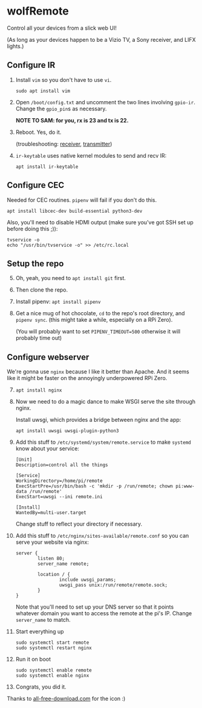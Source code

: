 # wolfRemote

Control all your devices from a slick web UI!

(As long as your devices happen to be a Vizio TV, a Sony receiver, and LIFX lights.)

## Configure IR

1. Install `vim` so you don't have to use `vi`.

    ```sudo apt install vim```

2. Open `/boot/config.txt` and uncomment the two lines involving `gpio-ir`. Change the `gpio_pin`s as necessary. 
    
    **NOTE TO SAM: for you, rx is 23 and tx is 22.** 

3. Reboot. Yes, do it.

   (troubleshooting: [receiver](https://blog.gordonturner.com/2020/05/31/raspberry-pi-ir-receiver/), [transmitter](https://blog.gordonturner.com/2020/06/10/raspberry-pi-ir-transmitter/))

4. `ir-keytable` uses native kernel modules to send and recv IR:

    `apt install ir-keytable` 

## Configure CEC 

Needed for CEC routines. `pipenv` will fail if you don't do this.

`apt install libcec-dev build-essential python3-dev`

Also, you'll need to disable HDMI output (make sure you've got SSH set up before doing this ;)):

```
tvservice -o
echo "/usr/bin/tvservice -o" >> /etc/rc.local
```

## Setup the repo

5. Oh, yeah, you need to `apt install git` first.

6. Then clone the repo.

7. Install pipenv: `apt install pipenv`

8. Get a nice mug of hot chocolate, `cd` to the repo's root directory, and `pipenv sync`.
   (this might take a while, especially on a RPi Zero).

   (You will probably want to set `PIPENV_TIMEOUT=500` otherwise it will probably time out)

## Configure webserver

We're gonna use `nginx` because I like it better than Apache. And it seems like it might be faster on the annoyingly underpowered RPi Zero.

7. `apt install nginx`

8.  Now we need to do a magic dance to make WSGI serve the site through nginx.

    Install uwsgi, which provides a bridge between nginx and the app:

    `apt install uwsgi uwsgi-plugin-python3`

9. Add this stuff to `/etc/systemd/system/remote.service` to make `systemd` know about your service:
    
    ```
    [Unit]
    Description=control all the things
    
    [Service]
    WorkingDirectory=/home/pi/remote
    ExecStartPre=/usr/bin/bash -c 'mkdir -p /run/remote; chown pi:www-data /run/remote'
    ExecStart=uwsgi --ini remote.ini
    
    [Install]
    WantedBy=multi-user.target
    ```

    Change stuff to reflect your directory if necessary.

10. Add this stuff to `/etc/nginx/sites-available/remote.conf` so you can serve your website via nginx:

    ```
    server {
            listen 80;
            server_name remote;
    
            location / {
                    include uwsgi_params;
                    uwsgi_pass unix:/run/remote/remote.sock;
            }
    }
    ```

    Note that you'll need to set up your DNS server so that it points whatever domain you want to access the remote at the pi's IP. Change `server_name` to match.

11. Start everything up

    ```
    sudo systemctl start remote
    sudo systemctl restart nginx
    ```

12. Run it on boot

    ```
    sudo systemctl enable remote
    sudo systemctl enable nginx
    ```

13. Congrats, you did it.

Thanks to [all-free-download.com](https://all-free-download.com/free-vector/download/wildlife-background-wolf-moon-icon-starry-sky-decor_6829751.html) for the icon :)

